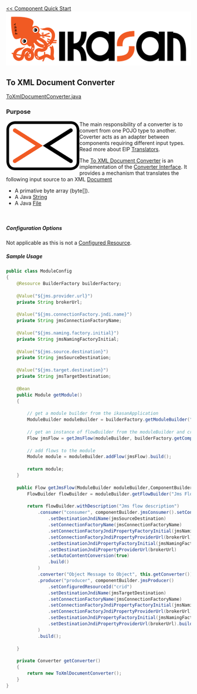 [<< Component Quick Start](../Readme.md)
![IKASAN](../../developer/docs/quickstart-images/Ikasan-title-transparent.png)
## To XML Document Converter
[ToXmlDocumentConverter.java](src/main/java/org/ikasan/component/converter/xml/ToXmlDocumentConverter.java)

### Purpose

<img src="../../developer/docs/quickstart-images/message-translator.png" width="200px" align="left">The main responsibility of a converter is to convert from one POJO type to another. Coverter acts as an adapter between components requiring different input types.
Read more about EIP [Translators](http://www.enterpriseintegrationpatterns.com/patterns/messaging/MessageTranslator.html).  

The [To XML Document Converter](./src/main/java/org/ikasan/component/converter/xml/ToXmlDocumentConverter.java)
is an implementation of the  [Converter Interface](../spec/component/src/main/java/org/ikasan/spec/component/transformation/Converter.java). 
It provides a mechanism that translates the following input source to an XML [Document](https://docs.oracle.com/javase/8/docs/api/org/w3c/dom/Document.html)
- A primative byte array (byte[]).
- A Java [String](https://docs.oracle.com/javase/8/docs/api/java/lang/String.html)
- A Java [File](https://docs.oracle.com/javase/8/docs/api/java/io/File.html) 
<br/>


##### Configuration Options
Not applicable as this is not a [Configured Resource](../../spec/service/configuration/src/main/java/org/ikasan/spec/configuration/ConfiguredResource.java).

##### Sample Usage
````java
public class ModuleConfig
{
    @Resource BuilderFactory builderFactory;

    @Value("${jms.provider.url}")
    private String brokerUrl;

    @Value("${jms.connectionFactory.jndi.name}")
    private String jmsConnectionFactoryName;

    @Value("${jms.naming.factory.initial}")
    private String jmsNamingFactoryInitial;

    @Value("${jms.source.destination}")
    private String jmsSourceDestination;

    @Value("${jms.target.destination}")
    private String jmsTargetDestination;

    @Bean
    public Module getModule()
    {

        // get a module builder from the ikasanApplication
        ModuleBuilder moduleBuilder = builderFactory.getModuleBuilder("sample-builder-pattern").withDescription("Example module with pattern builder");

        // get an instance of flowBuilder from the moduleBuilder and create a flow
        Flow jmsFlow = getJmsFlow(moduleBuilder, builderFactory.getComponentBuilder());

        // add flows to the module
        Module module = moduleBuilder.addFlow(jmsFlow).build();

        return module;
    }

    public Flow getJmsFlow(ModuleBuilder moduleBuilder,ComponentBuilder componentBuilder) {
        FlowBuilder flowBuilder = moduleBuilder.getFlowBuilder("Jms Flow");

        return flowBuilder.withDescription("Jms flow description")
            .consumer("consumer", componentBuilder.jmsConsumer().setConfiguredResourceId("configuredResourceId")
                .setDestinationJndiName(jmsSourceDestination)
                .setConnectionFactoryName(jmsConnectionFactoryName)
                .setConnectionFactoryJndiPropertyFactoryInitial(jmsNamingFactoryInitial)
                .setConnectionFactoryJndiPropertyProviderUrl(brokerUrl)
                .setDestinationJndiPropertyFactoryInitial(jmsNamingFactoryInitial)
                .setDestinationJndiPropertyProviderUrl(brokerUrl)
                .setAutoContentConversion(true)
                .build()
            )
            .converter("Object Message to Object", this.getConverter())
            .producer("producer", componentBuilder.jmsProducer()
                .setConfiguredResourceId("crid")
                .setDestinationJndiName(jmsTargetDestination)
                .setConnectionFactoryName(jmsConnectionFactoryName)
                .setConnectionFactoryJndiPropertyFactoryInitial(jmsNamingFactoryInitial)
                .setConnectionFactoryJndiPropertyProviderUrl(brokerUrl)
                .setDestinationJndiPropertyFactoryInitial(jmsNamingFactoryInitial)
                .setDestinationJndiPropertyProviderUrl(brokerUrl).build()
            )
            .build();

    }

    private Converter getConverter()
    {
        return new ToXmlDocumentConverter();
    }
}

````
